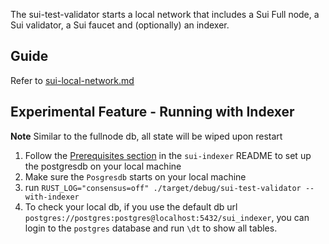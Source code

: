 The sui-test-validator starts a local network that includes a Sui Full node, a Sui validator, a Sui faucet and (optionally)
an indexer.

## Guide

Refer to [sui-local-network.md](../../doc/src/build/sui-local-network.md)

## Experimental Feature - Running with Indexer

**Note** Similar to the fullnode db, all state will be wiped upon restart

1. Follow the [Prerequisites section](../../crates/sui-indexer/README.md#prerequisites) in the `sui-indexer` README to set up the postgresdb on your local machine
2. Make sure the `Posgresdb` starts on your local machine
3. run `RUST_LOG="consensus=off" ./target/debug/sui-test-validator --with-indexer`
4. To check your local db, if you use the default db url `postgres://postgres:postgres@localhost:5432/sui_indexer`, you can login to the `postgres` database and run `\dt` to show all tables.
